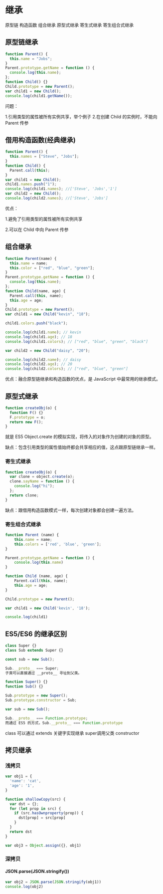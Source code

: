 # 继承

原型链 构造函数 组合继承 原型式继承 寄生式继承 寄生组合式继承

## 原型链继承

```js
function Parent() {
  this.name = "Jobs";
}
Parent.prototype.getName = function () {
  console.log(this.name);
};
function Child() {}
Child.prototype = new Parent();
var child1 = new Child();
console.log(child1.getName());
```

问题：

1.引用类型的属性被所有实例共享，举个例子 2.在创建 Child 的实例时，不能向 Parent 传参

## 借用构造函数(经典继承)

```js
function Parent() {
  this.names = ["Steve", "Jobs"];
}
function Child() {
  Parent.call(this);
}
var child1 = new Child();
child1.names.push("1");
console.log(child1.names); //['Steve', 'Jobs','1']
var child2 = new Child();
console.log(child2.names); //['Steve', 'Jobs']
```

优点：

1.避免了引用类型的属性被所有实例共享

2.可以在 Child 中向 Parent 传参

## 组合继承

```js
function Parent(name) {
  this.name = name;
  this.color = ["red", "blue", "green"];
}
Parent.prototype.getName = function () {
  console.log(this.name);
};
function Child(name, age) {
  Parent.call(this, name);
  this.age = age;
}
Child.prototype = new Parent();
var child1 = new Child("kevin", "18");

child1.colors.push("black");

console.log(child1.name); // kevin
console.log(child1.age); // 18
console.log(child1.colors); // ["red", "blue", "green", "black"]

var child2 = new Child("daisy", "20");

console.log(child2.name); // daisy
console.log(child2.age); // 20
console.log(child2.colors); // ["red", "blue", "green"]
```

优点：融合原型链继承和构造函数的优点，是 JavaScript 中最常用的继承模式。

## 原型式继承

```js
function createObj(o) {
  function F() {}
  F.prototype = o;
  return new F();
}
```

就是 ES5 Object.create 的模拟实现，将传入的对象作为创建的对象的原型。

缺点：包含引用类型的属性值始终都会共享相应的值，这点跟原型链继承一样。

### 寄生式继承

```js
function createObj(o) {
  var clone = object.create(o);
  clone.sayName = function () {
    console.log("hi");
  };
  return clone;
}
```

缺点：跟借用构造函数模式一样，每次创建对象都会创建一遍方法。

### 寄生组合式继承

```js
function Parent (name) {
    this.name = name;
    this.colors = ['red', 'blue', 'green'];
}

Parent.prototype.getName = function () {
    console.log(this.name)
}

function Child (name, age) {
    Parent.call(this, name);
    this.age = age;
}

Child.prototype = new Parent();

var child1 = new Child('kevin', '18');

console.log(child1)
```

## ES5/ES6 的继承区别

```js
class Super {}
class Sub extends Super {}

const sub = new Sub();

Sub.__proto__ === Super;
子类可以直接通过 __proto__ 寻址到父类。

function Super() {}
function Sub() {}

Sub.prototype = new Super();
Sub.prototype.constructor = Sub;

var sub = new Sub();

Sub.__proto__ === Function.prototype;
而通过 ES5 的方式，Sub.__proto__ === Function.prototype
```

class 可以通过 extends 关键字实现继承
super调用父类 constructor

## 拷贝继承

### 浅拷贝

```js
var obj1 = {
  'name': 'cat',
  'age': '1',
}

function shallowCopy(src) {
  var dst = {};
  for (let prop in src) {
    if (src.hasOwnproperty(prop)) {
      dst[prop] = src[prop]
    }
  }
  return dst
}
```

```js
var obj3 = Object.assign({}, obj1)
```

### 深拷贝

#### JSON.parse(JSON.stringify())

```js
var obj2 = JSON.parse(JSON.stringify(obj1))
console.log(obj2)
```
